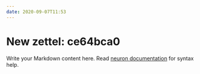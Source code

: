 ```yaml
---
date: 2020-09-07T11:53
---
```


# New zettel: ce64bca0

Write your Markdown content here. Read [neuron documentation](https://neuron.zettel.page/2011404.html) for syntax help.

